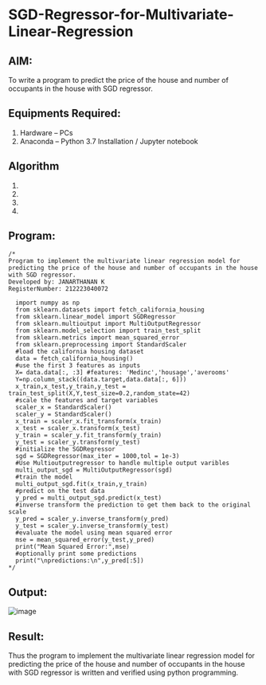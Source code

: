 # SGD-Regressor-for-Multivariate-Linear-Regression

## AIM:
To write a program to predict the price of the house and number of occupants in the house with SGD regressor.

## Equipments Required:
1. Hardware – PCs
2. Anaconda – Python 3.7 Installation / Jupyter notebook

## Algorithm
1. 
2. 
3. 
4. 

## Program:
```
/*
Program to implement the multivariate linear regression model for predicting the price of the house and number of occupants in the house with SGD regressor.
Developed by: JANARTHANAN K
RegisterNumber: 212223040072

  import numpy as np
  from sklearn.datasets import fetch_california_housing
  from sklearn.linear_model import SGDRegressor
  from sklearn.multioutput import MultiOutputRegressor
  from sklearn.model_selection import train_test_split
  from sklearn.metrics import mean_squared_error
  from sklearn.preprocessing import StandardScaler
  #load the california housing dataset
  data = fetch_california_housing()
  #use the first 3 features as inputs
  X= data.data[:, :3] #features: 'Medinc','housage','averooms'
  Y=np.column_stack((data.target,data.data[:, 6]))
  x_train,x_test,y_train,y_test = train_test_split(X,Y,test_size=0.2,random_state=42)
  #scale the features and target variables
  scaler_x = StandardScaler()
  scaler_y = StandardScaler()
  x_train = scaler_x.fit_transform(x_train)
  x_test = scaler_x.transform(x_test)
  y_train = scaler_y.fit_transform(y_train)
  y_test = scaler_y.transform(y_test)
  #initialize the SGDRegressor
  sgd = SGDRegressor(max_iter = 1000,tol = 1e-3)
  #Use Multioutputregressor to handle multiple output varibles
  multi_output_sgd = MultiOutputRegressor(sgd)
  #train the model
  multi_output_sgd.fit(x_train,y_train)
  #predict on the test data
  y_pred = multi_output_sgd.predict(x_test)
  #inverse transform the prediction to get them back to the original scale
  y_pred = scaler_y.inverse_transform(y_pred)
  y_test = scaler_y.inverse_transform(y_test)
  #evaluate the model using mean squared error
  mse = mean_squared_error(y_test,y_pred)
  print("Mean Squared Error:",mse)
  #optionally print some predictions
  print("\npredictions:\n",y_pred[:5])
*/
```

## Output:
![image](https://github.com/user-attachments/assets/ca06817d-6e9f-4691-85b9-bbffe14c55db)


## Result:
Thus the program to implement the multivariate linear regression model for predicting the price of the house and number of occupants in the house with SGD regressor is written and verified using python programming.
